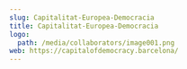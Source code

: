 ```yaml
---
slug: Capitalitat-Europea-Democracia
title: Capitalitat-Europea-Democracia
logo:
  path: /media/collaborators/image001.png
web: https://capitalofdemocracy.barcelona/
---
```

